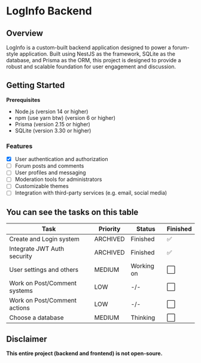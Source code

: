 # LogInfo Backend

## Overview

LogInfo is a custom-built backend application designed to power a forum-style application. Built using NestJS as the framework, SQLite as the database, and Prisma as the ORM, this project is designed to provide a robust and scalable foundation for user engagement and discussion.

## Getting Started

**Prerequisites**

- Node.js (version 14 or higher)
- npm (use yarn btw) (version 6 or higher)
- Prisma (version 2.15 or higher)
- SQLite (version 3.30 or higher)

### Features

- [x] User authentication and authorization
- [ ] Forum posts and comments
- [ ] User profiles and messaging
- [ ] Moderation tools for administrators
- [ ] Customizable themes
- [ ] Integration with third-party services (e.g. email, social media)

## You can see the tasks on this table

| Task                         | Priority | Status     | Finished |
|------------------------------|----------|------------|----------|
| Create and Login system      | ARCHIVED      | Finished   | ✅    |
| Integrate JWT Auth security  | ARCHIVED     | Finished | ✅    |
| User settings and others     | MEDIUM   | Working on | ⬜    |
| Work on Post/Comment systems | LOW      | -/-        | ⬜    |
| Work on Post/Comment actions | LOW      | -/-        | ⬜    |
| Choose a database            | MEDIUM   | Thinking   | ⬜    |

## Disclaimer
**This entire project (backend and frontend) is not open-soure.**
